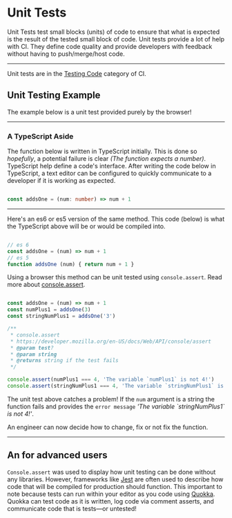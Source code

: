 # Unit Tests

Unit Tests test small blocks (units) of code to ensure that what is expected is the result of the tested small block of code.
Unit tests provide a lot of help with CI. They define code quality and provide developers with feedback without having to push/merge/host code.

----

Unit tests are in the [Testing Code](what-is-ci.md) category of CI.

## Unit Testing Example

The example below is a unit test provided purely by the browser!

----

### A TypeScript Aside

The function below is written in TypeScript initially. This is done so _hopefully_, a potential failure is clear
_(The function expects a number)_. TypeScript help define a code's interface.
 After writing the code below in TypeScript, a text editor can be configured to quickly communicate to a developer if it is working as expected.

```typescript

const addsOne = (num: number) => num + 1

```

----

Here's an es6 or es5 version of the same method.
This code (below) is what the TypeScript above will be or would be compiled into.

```javascript

// es 6
const addsOne = (num) => num + 1
// es 5
function addsOne (num) { return num + 1 }

```

Using a browser this method can be unit tested using `console.assert`. Read more about [console.assert](https://developer.mozilla.org/en-US/docs/Web/API/console/assert).

```javascript

const addsOne = (num) => num + 1
const numPlus1 = addsOne(3)
const stringNumPlus1 = addsOne('3')

/**
 * console.assert
 * https://developer.mozilla.org/en-US/docs/Web/API/console/assert
 * @param test?
 * @param string
 * @returns string if the test fails
 */

console.assert(numPlus1 === 4, 'The variable `numPlus1` is not 4!')
console.assert(stringNumPlus1 === 4, 'The variable `stringNumPlus1` is not 4!')

```

The unit test above catches a problem! If the `num` argument is a string the function fails and provides the `error message` _'The variable \`stringNumPlus1\` is not 4!'_.

An engineer can now decide how to change, fix or not fix the function.

----

## An for advanced users

`Console.assert` was used to display how unit testing can be done without any libraries.
However, frameworks like [Jest](https://jestjs.io/) are often used to describe how code that will be compiled for production should function. This important to note because tests can run within your editor as you code using [Quokka](https://quokkajs.com/). Quokka can test code as it is written, log code via comment asserts, and communicate code that is tests—or untested!
